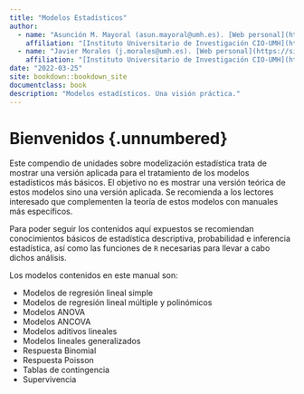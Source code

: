 ```yaml
---
title: "Modelos Estadísticos"
author: 
  - name: "Asunción M. Mayoral (asun.mayoral@umh.es). [Web personal](https://asunmayoral.umh.es)"
    affiliation: "[Instituto Universitario de Investigación CIO-UMH](https://cio.umh.es)"
  - name: "Javier Morales (j.morales@umh.es). [Web personal](https://sites.google.com/goumh.umh.es/javier-morales)"
    affiliation: "[Instituto Universitario de Investigación CIO-UMH](https://cio.umh.es)"
date: "2022-03-25"
site: bookdown::bookdown_site
documentclass: book
description: "Modelos estadísticos. Una visión práctica."
---
```


# Bienvenidos {.unnumbered}

Este compendio de unidades sobre modelización estadística trata de mostrar una versión aplicada para el tratamiento de los modelos estadísticos más básicos. El objetivo no es mostrar una versión teórica de estos modelos sino una versión aplicada. Se recomienda a los lectores interesado que complementen la teoría de estos modelos con manuales más específicos.

Para poder seguir los contenidos aquí expuestos se recomiendan conocimientos básicos de estadística descriptiva, probabilidad e inferencia estadística, así como las funciones de `R` necesarias para llevar a cabo dichos análisis.

Los modelos contenidos en este manual son:

-   Modelos de regresión lineal simple
-   Modelos de regresión lineal múltiple y polinómicos
-   Modelos ANOVA
-   Modelos ANCOVA
-   Modelos aditivos lineales
-   Modelos lineales generalizados
-   Respuesta Binomial
-   Respuesta Poisson
-   Tablas de contingencia
-   Supervivencia
